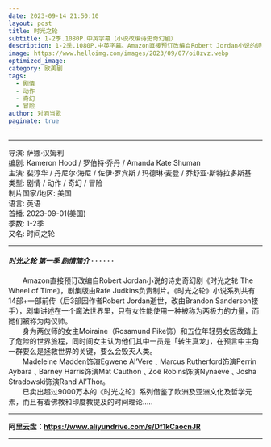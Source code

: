 ```yaml
---
date: 2023-09-14 21:50:10
layout: post
title: 时光之轮
subtitle: 1-2季.1080P.中英字幕（小说改编诗史奇幻剧）
description: 1-2季.1080P.中英字幕。Amazon直接预订改编自Robert Jordan小说的诗史奇幻剧《时光之轮 The Wheel of Time》，剧集讲述在一个魔法世界里，只有女性能使用一种被称为两极力的力量，而她们被称为两仪师。...
image: https://www.helloimg.com/images/2023/09/07/oi8zvz.webp
optimized_image: 
category: 欧美剧
tags:
  - 剧情
  - 动作
  - 奇幻
  - 冒险
author: 对酒当歌
paginate: true
---
```


---

导演: 萨娜·汉姆利  
编剧: Kameron Hood / 罗伯特·乔丹 / Amanda Kate Shuman  
主演: 裴淳华 / 丹尼尔·海尼 / 佐伊·罗宾斯 / 玛德琳·麦登 / 乔舒亚·斯特拉多斯基  
类型: 剧情 / 动作 / 奇幻 / 冒险  
制片国家/地区: 美国  
语言: 英语  
首播: 2023-09-01(美国)  
季数: 1-2季  
又名: 时间之轮  

---

#### *时光之轮 第一季 剧情简介 · · · · · ·*

　　Amazon直接预订改编自Robert Jordan小说的诗史奇幻剧《时光之轮 The Wheel of Time》，剧集版由Rafe Judkins负责制片。《时光之轮》小说系列共有14部+一部前传（后3部因作者Robert Jordan逝世，改由Brandon Sanderson接手），剧集讲述在一个魔法世界里，只有女性能使用一种被称为两极力的力量，而她们被称为两仪师。  
　　身为两仪师的女主Moiraine（Rosamund Pike饰）和五位年轻男女因故踏上了危险的世界旅程，同时间女主认为他们其中一员是「转生真龙」，在预言中主角一群要么是拯救世界的关键，要么会毁灭人类。  
　　Madeleine Madden饰演Egwene Al’Vere﹑Marcus Rutherford饰演Perrin Aybara﹑Barney Harris饰演Mat Cauthon﹑Zoë Robins饰演Nynaeve﹑Josha Stradowski饰演Rand Al’Thor。  
　　已卖出超过9000万本的《时光之轮》系列借鉴了欧洲及亚洲文化及哲学元素，而且有着佛教和印度教提及的时间理论.....  

---

**阿里云盘：<https://www.aliyundrive.com/s/Df1kCaocnJR>**

---
